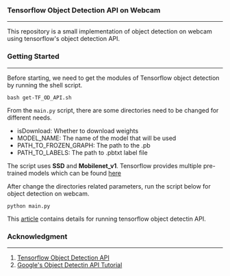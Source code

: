### Tensorflow Object Detection API on Webcam
---
This repository is a small implementation of object detection on webcam using tensorflow's object detection API.

### Getting Started
---
Before starting, we need to get the modules of Tensorflow object detection by running the shell script.
```shell
bash get-TF_OD_API.sh
```
From the ```main.py``` script, there are some directories  need to be changed for different needs.

* isDownload: Whether to download weights
* MODEL_NAME: The name of the model that will be used
* PATH_TO_FROZEN_GRAPH: The path to the .pb
* PATH_TO_LABELS: The path to .pbtxt label file

The script uses **SSD** and **Mobilenet_v1**. Tensorflow provides multiple pre-trained models which can be found [here](https://github.com/tensorflow/models/blob/master/research/object_detection/g3doc/detection_model_zoo.md)

After change the directories related parameters, run the script below for object detection on webcam.
```shell
python main.py
```
This [article](https://medium.com/guan-hong/tensorflow-object-detection-api-de6322cbc500) contains details for running tensorflow object detectin API.
### Acknowledgment
---
1. [Tensorflow Object Detection API](https://github.com/tensorflow/models)
2. [Google's Object Detectin API Tutorial](https://blog.gtwang.org/programming/tensorflow-object-detection-api-tutorial/)


